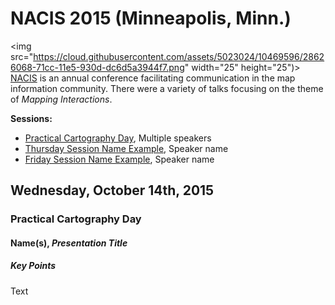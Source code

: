 # NACIS 2015 (Minneapolis, Minn.)

<img src="https://cloud.githubusercontent.com/assets/5023024/10469596/28626068-71cc-11e5-930d-dc6d5a3944f7.png" width="25" height="25")> [NACIS](http://www.nacis.org) is an annual conference facilitating communication in the map information community. There were a variety of talks focusing on the theme of *Mapping Interactions*.

**Sessions:**
* [Practical Cartography Day](#), Multiple speakers
* [Thursday Session Name Example](#), Speaker name
* [Friday Session Name Example](#), Speaker name


## Wednesday, October 14th, 2015
### Practical Cartography Day

#### Name(s), *Presentation Title*
##### Key Points
Text
